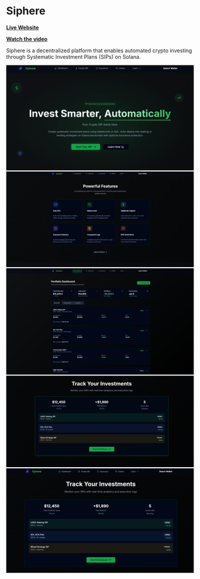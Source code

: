 # Siphere
**[Live Website](https://siphere.vercel.app/)**

**[Watch the video]()**

Siphere is a decentralized platform that enables automated crypto investing through Systematic Investment Plans (SIPs) on Solana. 

![Home Page](https://github.com/NileshRP010/Siphere/blob/main/attached%20assets/HomePage.png)
![Features](https://github.com/NileshRP010/Siphere/blob/main/attached%20assets/Powerful-Features.png)
![Dashboard](https://github.com/NileshRP010/Siphere/blob/main/attached%20assets/Portfolio%20Dashboard.png)
![Track your Investment](https://github.com/NileshRP010/Siphere/blob/main/attached%20assets/Track-Your-Investments.png)
![Investment Section](https://github.com/NileshRP010/Siphere/blob/main/attached%20assets/Investment.png)

